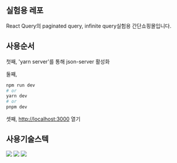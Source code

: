 
## 실험용 레포 
React Query의 paginated query, infinite query실험용 간단쇼핑몰입니다.


## 사용순서

첫째, 'yarn server'를 통해 json-server 활성화


둘째,
```bash
npm run dev
# or
yarn dev
# or
pnpm dev
```


셋째, [http://localhost:3000](http://localhost:3000) 열기


## 사용기술스텍

<img src="https://img.shields.io/badge/Next.js-000000?style=for-the-badge&logo=Next.js&logoColor=white">
<img src="https://img.shields.io/badge/TypeScript-3178C6?style=for-the-badge&logo=TypeScript&logoColor=white">
<img src="https://img.shields.io/badge/React Query-FF4154?style=for-the-badge&logo=React Query&logoColor=white">

